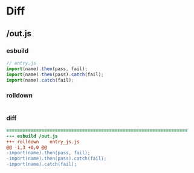 # Diff
## /out.js
### esbuild
```js
// entry.js
import(name).then(pass, fail);
import(name).then(pass).catch(fail);
import(name).catch(fail);
```
### rolldown
```js


```
### diff
```diff
===================================================================
--- esbuild	/out.js
+++ rolldown	entry_js.js
@@ -1,3 +0,0 @@
-import(name).then(pass, fail);
-import(name).then(pass).catch(fail);
-import(name).catch(fail);

```